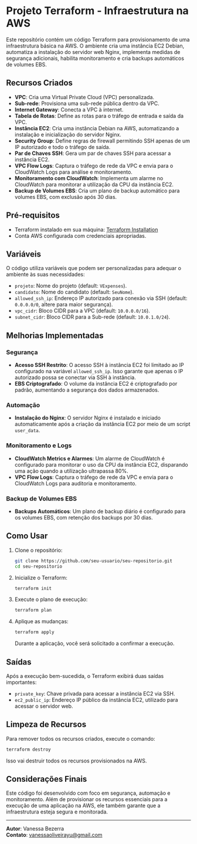 
# Projeto Terraform - Infraestrutura na AWS

Este repositório contém um código Terraform para provisionamento de uma infraestrutura básica na AWS. O ambiente cria uma instância EC2 Debian, automatiza a instalação do servidor web Nginx, implementa medidas de segurança adicionais, habilita monitoramento e cria backups automáticos de volumes EBS.

## Recursos Criados

- **VPC**: Cria uma Virtual Private Cloud (VPC) personalizada.
- **Sub-rede**: Provisiona uma sub-rede pública dentro da VPC.
- **Internet Gateway**: Conecta a VPC à internet.
- **Tabela de Rotas**: Define as rotas para o tráfego de entrada e saída da VPC.
- **Instância EC2**: Cria uma instância Debian na AWS, automatizando a instalação e inicialização do servidor Nginx.
- **Security Group**: Define regras de firewall permitindo SSH apenas de um IP autorizado e todo o tráfego de saída.
- **Par de Chaves SSH**: Gera um par de chaves SSH para acessar a instância EC2.
- **VPC Flow Logs**: Captura o tráfego de rede da VPC e envia para o CloudWatch Logs para análise e monitoramento.
- **Monitoramento com CloudWatch**: Implementa um alarme no CloudWatch para monitorar a utilização da CPU da instância EC2.
- **Backup de Volumes EBS**: Cria um plano de backup automático para volumes EBS, com exclusão após 30 dias.

## Pré-requisitos

- Terraform instalado em sua máquina: [Terraform Installation](https://learn.hashicorp.com/tutorials/terraform/install-cli)
- Conta AWS configurada com credenciais apropriadas.

## Variáveis

O código utiliza variáveis que podem ser personalizadas para adequar o ambiente às suas necessidades:

- `projeto`: Nome do projeto (default: `VExpenses`).
- `candidato`: Nome do candidato (default: `SeuNome`).
- `allowed_ssh_ip`: Endereço IP autorizado para conexão via SSH (default: `0.0.0.0/0`, altere para maior segurança).
- `vpc_cidr`: Bloco CIDR para a VPC (default: `10.0.0.0/16`).
- `subnet_cidr`: Bloco CIDR para a Sub-rede (default: `10.0.1.0/24`).

## Melhorias Implementadas

### Segurança

- **Acesso SSH Restrito**: O acesso SSH à instância EC2 foi limitado ao IP configurado na variável `allowed_ssh_ip`. Isso garante que apenas o IP autorizado possa se conectar via SSH à instância.
- **EBS Criptografado**: O volume da instância EC2 é criptografado por padrão, aumentando a segurança dos dados armazenados.

### Automação

- **Instalação do Nginx**: O servidor Nginx é instalado e iniciado automaticamente após a criação da instância EC2 por meio de um script `user_data`.
  
### Monitoramento e Logs

- **CloudWatch Metrics e Alarmes**: Um alarme de CloudWatch é configurado para monitorar o uso da CPU da instância EC2, disparando uma ação quando a utilização ultrapassa 80%.
- **VPC Flow Logs**: Captura o tráfego de rede da VPC e envia para o CloudWatch Logs para auditoria e monitoramento.

### Backup de Volumes EBS

- **Backups Automáticos**: Um plano de backup diário é configurado para os volumes EBS, com retenção dos backups por 30 dias.

## Como Usar

1. Clone o repositório:
   ```bash
   git clone https://github.com/seu-usuario/seu-repositorio.git
   cd seu-repositorio
   ```

2. Inicialize o Terraform:
   ```bash
   terraform init
   ```

3. Execute o plano de execução:
   ```bash
   terraform plan
   ```

4. Aplique as mudanças:
   ```bash
   terraform apply
   ```

   Durante a aplicação, você será solicitado a confirmar a execução.

## Saídas

Após a execução bem-sucedida, o Terraform exibirá duas saídas importantes:

- `private_key`: Chave privada para acessar a instância EC2 via SSH.
- `ec2_public_ip`: Endereço IP público da instância EC2, utilizado para acessar o servidor web.

## Limpeza de Recursos

Para remover todos os recursos criados, execute o comando:
```bash
terraform destroy
```

Isso vai destruir todos os recursos provisionados na AWS.

## Considerações Finais

Este código foi desenvolvido com foco em segurança, automação e monitoramento. Além de provisionar os recursos essenciais para a execução de uma aplicação na AWS, ele também garante que a infraestrutura esteja segura e monitorada.

---

**Autor**: Vanessa Bezerra  
**Contato**: vanessaoliveirayu@gmail.com
